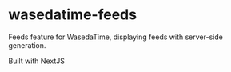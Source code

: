 # wasedatime-feeds
Feeds feature for WasedaTime, displaying feeds with server-side generation.

Built with NextJS
